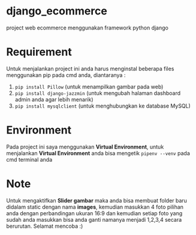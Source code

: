 # django_ecommerce
project web ecommerce menggunakan framework python django

# Requirement
Untuk menjalankan project ini anda harus menginstal beberapa files menggunakan pip pada cmd anda, diantaranya :
1. ``pip install Pillow`` (untuk menampilkan gambar pada web)
2. ``pip install django-jazzmin`` (untuk mengubah halaman dashboard admin anda agar lebih menarik)
3. ``pip install mysqlclient`` (untuk menghubungkan ke database MySQL)

# Environment
Pada project ini saya menggunakan **Virtual Environment**, untuk menjalankan **Virtual Environment** anda bisa mengetik ``pipenv --venv`` pada cmd terminal anda

# Note
Untuk mengaktifkan **Slider gambar** maka anda bisa membuat folder baru didalam static dengan nama **images**, kemudian masukkan 4 foto pilihan anda dengan perbandingan ukuran 16:9 dan kemudian setiap foto yang sudah anda masukkan bisa anda ganti namanya menjadi 1,2,3,4 secara berurutan. Selamat mencoba :)
